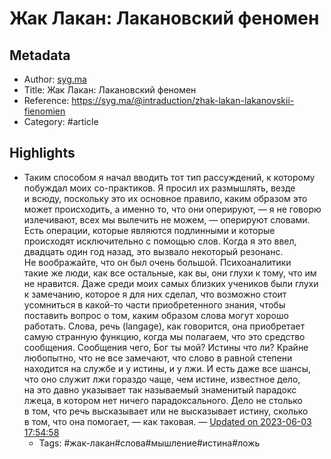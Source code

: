 # Жак Лакан: Лакановский феномен

## Metadata
- Author: [syg.ma]()
- Title: Жак Лакан: Лакановский феномен
- Reference: https://syg.ma/@intraduction/zhak-lakan-lakanovskii-fienomien
- Category: #article

## Highlights
- Таким способом я начал вводить тот тип рассуждений, к которому побуждал моих со-практиков. Я просил их размышлять, везде и всюду, поскольку это их основное правило, каким образом это может происходить, а именно то, что они оперируют, — я не говорю излечивают, всех мы вылечить не можем, — оперируют словами. Есть операции, которые являются подлинными и которые происходят исключительно с помощью слов.
Когда я это ввел, двадцать один год назад, это вызвало некоторый резонанс. Не воображайте, что он был очень большой. Психоаналитики такие же люди, как все остальные, как вы, они глухи к тому, что им не нравится. Даже среди моих самых близких учеников были глухи к замечанию, которое я для них сделал, что возможно стоит усомниться в какой-то части приобретенного знания, чтобы поставить вопрос о том, каким образом слова могут хорошо работать.
Слова, речь (langage), как говорится, она приобретает самую странную функцию, когда мы полагаем, что это средство сообщения. Сообщения чего, Бог ты мой? Истины что ли? Крайне любопытно, что не все замечают, что слово в равной степени находится на службе и у истины, и у лжи. И есть даже все шансы, что оно служит лжи гораздо чаще, чем истине, известное дело, на это давно указывает так называемый знаменитый парадокс лжеца, в котором нет ничего парадоксального.
Дело не столько в том, что речь высказывает или не высказывает истину, сколько в том, что она помогает, — как таковая. — [Updated on 2023-06-03 17:54:58](https://hyp.is/nDZbRAIeEe6M9sf96dyvLw/syg.ma/@intraduction/zhak-lakan-lakanovskii-fienomien)
   - Tags: #жак-лакан#слова#мышление#истина#ложь
